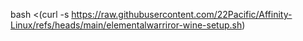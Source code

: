 bash <(curl -s https://raw.githubusercontent.com/22Pacific/Affinity-Linux/refs/heads/main/elementalwarriror-wine-setup.sh)

